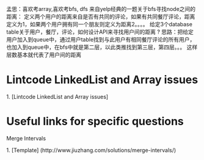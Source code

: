 孟思：喜欢考array,喜欢考bfs, dfs
来自yelp经典的一题关于bfs寻找node之间的距离：
定义两个用户的距离来自是否有共同的评论，如果有共同餐厅评论，距离定义为1，如果两个用户拥有同一个朋友则定义为距离2。。。。
给定3个database table关于用户，餐厅，评论，如何设计API来寻找用户间的距离 ?
思路：把给定用户加入到queue中，通过用户table找到与此用户有相同餐厅评论的所有用户，也加入到queue中，在bfs中就是第二层，以此类推找到第三层，第四层。。。
这样层数基本就代表了用户间的距离


# Lintcode LinkedList and Array issues
<p>1. [Lintcode LinkedList and Array issues]

# Useful links for specific questions
<p>Merge Intervals
<p>1. [Template] (http://www.jiuzhang.com/solutions/merge-intervals/)
